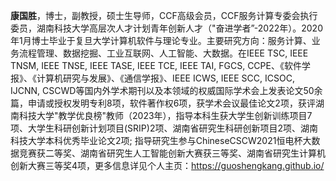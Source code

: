 **康国胜**，博士，副教授，硕士生导师，CCF高级会员，CCF服务计算专委会执行委员，湖南科技大学高层次人才计划青年创新人才（"奋进学者”-2022年）。2020年1月博士毕业于复旦大学计算机软件与理论专业。主要研究方向：服务计算、业务流程管理、数据挖掘、工业互联网、人工智能、大数据。在IEEE TSC, IEEE TNSM, IEEE TNSE, IEEE TASE, IEEE TCE, IEEE TAI, FGCS, CCPE、《软件学报》、《计算机研究与发展》、《通信学报》、IEEE ICWS, IEEE SCC, ICSOC, IJCNN, CSCWD等国内外学术期刊以及本领域的权威国际学术会上发表论文50余篇，申请或授权发明专利8项，软件著作权6项，获学术会议最佳论文2项，获评湖南科技大学"教学优良榜"教师（2023年），指导本科生获大学生创新训练项目7项、大学生科研创新计划项目(SRIP)2项、湖南省研究生科研创新项目2项、湖南科技大学本科优秀毕业论文2项; 指导研究生参与ChineseCSCW2021恒电杯大数据竞赛获二等奖、湖南省研究生人工智能创新大赛获三等奖、湖南省研究生计算机创新大赛三等奖4项，更多信息详见个人主页：<https://guoshengkang.github.io/>
